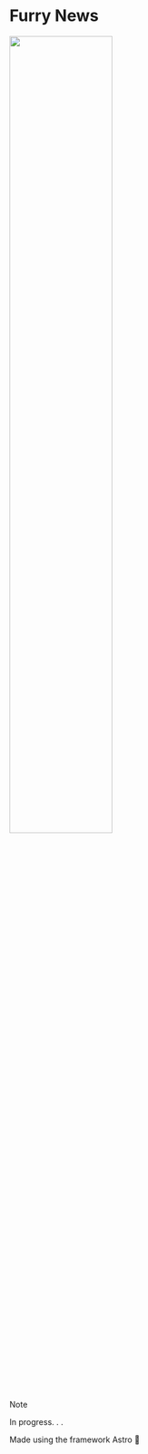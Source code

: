 # Furry News

<img src="https://i.imgur.com/J44eQuW.png" width="60%" />

<br><br>
  
> [!NOTE]
> 
> In progress. . .
> 
> Made using the framework Astro 🚀
